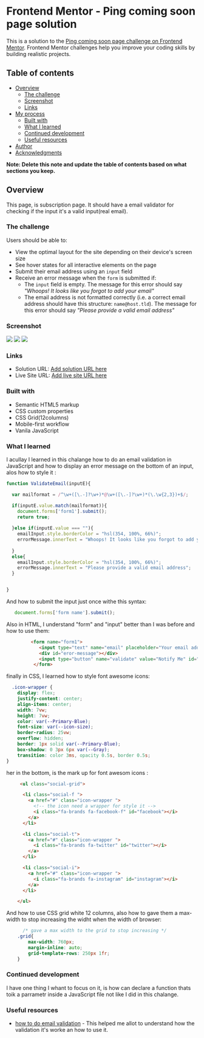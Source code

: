 # Frontend Mentor - Ping coming soon page solution

This is a solution to the [Ping coming soon page challenge on Frontend Mentor](https://www.frontendmentor.io/challenges/ping-single-column-coming-soon-page-5cadd051fec04111f7b848da). Frontend Mentor challenges help you improve your coding skills by building realistic projects. 

## Table of contents

- [Overview](#overview)
  - [The challenge](#the-challenge)
  - [Screenshot](#screenshot)
  - [Links](#links)
- [My process](#my-process)
  - [Built with](#built-with)
  - [What I learned](#what-i-learned)
  - [Continued development](#continued-development)
  - [Useful resources](#useful-resources)
- [Author](#author)
- [Acknowledgments](#acknowledgments)

**Note: Delete this note and update the table of contents based on what sections you keep.**

## Overview

This page, is subscription page.
It should have a email validator for checking if the input it's a valid input(real email).

### The challenge

Users should be able to:

- View the optimal layout for the site depending on their device's screen size
- See hover states for all interactive elements on the page
- Submit their email address using an `input` field
- Receive an error message when the `form` is submitted if:
	- The `input` field is empty. The message for this error should say *"Whoops! It looks like you forgot to add your email"*
	- The email address is not formatted correctly (i.e. a correct email address should have this structure: `name@host.tld`). The message for this error should say *"Please provide a valid email address"*

### Screenshot

![](./Screen%20Shot%20images/Mobile%20Screen%20Shot.jpg.png)
![](./Screen%20Shot%20images/Desktop%20Screen%20Shot%20-top.jpg.png)
![](./Screen%20Shot%20images/Desktop%20Screen%20Shot-bottom.jpg.png)

### Links

- Solution URL: [Add solution URL here](https://your-solution-url.com)
- Live Site URL: [Add live site URL here](https://your-live-site-url.com)


### Built with

- Semantic HTML5 markup
- CSS custom properties
- CSS Grid(12columns)
- Mobile-first workflow
- Vanila JavaScript

### What I learned

I acullay I learned in this chalange how to do an email validation in JavaScript and how to  display an error message on the bottom of an input, alos how to style it :

```js
function ValidateEmail(inputE){

  var mailformat = /^\w+([\.-]?\w+)*@\w+([\.-]?\w+)*(\.\w{2,3})+$/; 

  if(inputE.value.match(mailformat)){
    document.forms['form1'].submit();
    return true;
    
  }else if(inputE.value === ""){
    emailInput.style.borderColor = "hsl(354, 100%, 66%)";
    errorMessage.innerText = "Whoops! It looks like you forgot to add your emails";
    
  }
  else{
    emailInput.style.borderColor = "hsl(354, 100%, 66%)";
    errorMessage.innerText = "Please provide a valid email address";
  }


}
```
And how to submit the input just once withe this syntax:

```js
   document.forms['form name'].submit();

```

Also in HTML, I understand "form" and "input" better than I was before and how to use them:

```html
         <form name="form1">
            <input type="text" name="email" placeholder="Your email address..." id="email" >
            <div id="eror-message"></div>
            <input type="button" name="validate" value="Notify Me" id="notifyMeBtn" onclick="ValidateEmail(document.form1.email)" >
          </form>
```
finally in CSS, I learned how to style font awesome icons: 

```css
  .icon-wrapper {
    display: flex;
    justify-content: center;
    align-items: center;
    width: 7vw;
    height: 7vw;
    color: var(--Primary-Blue);
    font-size: var(--icon-size);
    border-radius: 25vw;
    overflow: hidden;
    border: 1px solid var(--Primary-Blue);
    box-shadow: 0 3px 6px var(--Gray);
    transition: color 3ms, opacity 0.5s, border 0.5s;
}
```
her in the bottom, is the mark up for font awesom icons :

```html
     <ul class="social-grid">

      <li class="social-f ">
        <a href="#" class="icon-wrapper "> 
          <!-- the icon need a wrapper for style it -->
          <i class="fa-brands fa-facebook-f" id="facebook"></i>
        </a>
      </li>

      <li class="social-t">
        <a href="#" class="icon-wrapper ">
          <i class="fa-brands fa-twitter" id="twitter"></i>
        </a>
      </li>

      <li class="social-i">
        <a href="#" class="icon-wrapper ">
          <i class="fa-brands fa-instagram" id="instagram"></i>
        </a>
      </li>

    </ul>
```
And how to use CSS grid white 12 columns, also how to gave them a max-width to stop increasing the widht when the width of browser:

```css
      /* gave a max width to the grid to stop increasing */
    .grid{
        max-width: 760px;
        margin-inline: auto;
        grid-template-rows: 250px 1fr;
    }
```

### Continued development

I have one thing I whant to focus on it, is how can  declare a function thats toik a parrametr inside a JavaScript file not like I did in this chalange.


### Useful resources

- [how to do email validation](https://www.simplilearn.com/tutorials/javascript-tutorial/email-validation-in-javascript) - This helped me allot to understand how the validation it's worke an how to use it.